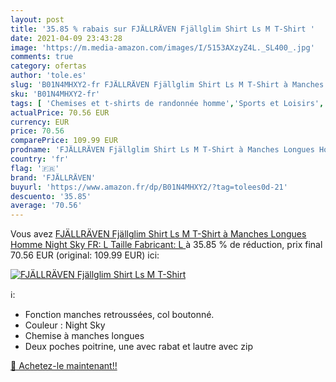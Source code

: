 ```yaml
---
layout: post
title: '35.85 % rabais sur FJÄLLRÄVEN Fjällglim Shirt Ls M T-Shirt '
date: 2021-04-09 23:43:28
image: 'https://m.media-amazon.com/images/I/5153AXzyZ4L._SL400_.jpg'
comments: true
category: ofertas
author: 'tole.es'
slug: 'B01N4MHXY2-fr FJÄLLRÄVEN Fjällglim Shirt Ls M T-Shirt à Manches Longues...'
sku: 'B01N4MHXY2-fr'
tags: [ 'Chemises et t-shirts de randonnée homme','Sports et Loisirs','Vêtements de randonnée','Vêtements de randonnée homme','Vêtements et équipement de loisirs de plein air','fjällräven', ]
actualPrice: 70.56 EUR
currency: EUR
price: 70.56
comparePrice: 109.99 EUR
prodname: 'FJÄLLRÄVEN Fjällglim Shirt Ls M T-Shirt à Manches Longues Homme Night Sky FR: L  Taille Fabricant: L '
country: 'fr'
flag: '🇫🇷'
brand: 'FJÄLLRÄVEN'
buyurl: 'https://www.amazon.fr/dp/B01N4MHXY2/?tag=tolees0d-21'
descuento: '35.85'
average: '70.56'
---
```


Vous avez [FJÄLLRÄVEN Fjällglim Shirt Ls M T-Shirt à Manches Longues Homme Night Sky FR: L  Taille Fabricant: L ](https://www.amazon.fr/dp/B01N4MHXY2/?tag=tolees0d-21)  à  35.85 % de réduction, prix final  70.56 EUR (original: 109.99 EUR) ici:

[![FJÄLLRÄVEN Fjällglim Shirt Ls M T-Shirt ](https://m.media-amazon.com/images/I/5153AXzyZ4L._SL400_.jpg)](https://www.amazon.fr/dp/B01N4MHXY2/?tag=tolees0d-21)

ℹ️:

- Fonction manches retroussées, col boutonné.
- Couleur : Night Sky
- Chemise à manches longues
- Deux poches poitrine, une avec rabat et lautre avec zip

[🛒 Achetez-le maintenant!!](https://www.amazon.fr/dp/B01N4MHXY2/?tag=tolees0d-21)

